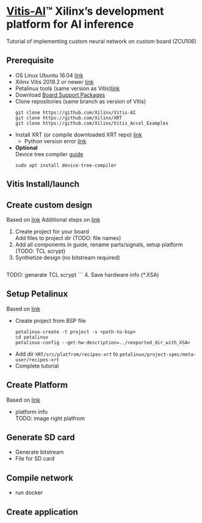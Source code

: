 # <a href="https://www.xilinx.com/products/design-tools/vitis/vitis-ai.html" target="_blank">Vitis-AI<a/>™ Xilinx’s development platform for AI inference
Tutorial of implementing custom neural network on custom board (ZCU106)

## Prerequisite
* OS Linux Ubuntu 16.04 <a href="http://releases.ubuntu.com/16.04/" target="_blank">link</a>
* Xilinx Vitis 2019.2 or newer <a href="https://www.xilinx.com/support/download/index.html/content/xilinx/en/downloadNav/vitis.html" target="_blank">link</a>
* Petalinux tools (same version as Vitis)<a href="https://www.xilinx.com/support/download/index.html/content/xilinx/en/downloadNav/embedded-design-tools.html" target="_blank">link</a>
* Download <a href="https://www.xilinx.com/support/download/index.html/content/xilinx/en/downloadNav/embedded-design-tools.html" target="_blank">Board Support Packages<a/>  
* Clone repositories (same branch as version of Vitis)
	```
  git clone https://github.com/Xilinx/Vitis-AI
  git clone https://github.com/Xilinx/XRT
  git clone https://github.com/Xilinx/Vitis_Accel_Examples
	```
* Install XRT (or compile downloaded XRT repo) <a href="https://www.xilinx.com/html_docs/xilinx2019_2/vitis_doc/Chunk1674708719.html?hl=xrt" target="_blank">link</a>
  * Python version error <a href="https://www.xilinx.com/support/answers/73055.html" target="_blank">link</a>
* <b>Optional</b>\
  Device tree compiler <a href="https://www.xilinx.com/support/documentation/ip_documentation/dpu/v3_1/pg338-dpu.pdf" target="_blank">guide<a/> 
	```
  sudo apt install device-tree-compiler
	```
## Vitis Install/launch
  
## Create custom design
Based on <a href="https://www.xilinx.com/html_docs/xilinx2019_2/vitis_doc/Chunk1854106950.html#ariaid-title4" target="_blank">link<a/>
Additional steps on <a href="https://www.xilinx.com/html_docs/xilinx2019_2/vitis_doc/Chunk2002802310.html#mik1571785455583" target="_blank">link<a/>
1. Create project for your board\
  Add files to project dir (TODO: file names)
2. Add all components in guide, rename parts/signals, setup platform (TODO: TCL scrypt)
3. Synthetize design (no bitstream required)  
	```
  TODO: genarate TCL scrypt
	```
4. Save hardware info (*.XSA)

## Setup Petalinux
Based on <a href="https://www.xilinx.com/html_docs/xilinx2019_2/vitis_doc/Chunk375818786.html#hog1570652702356" target="_blank">link<a/>
* Create project from BSP file 
  ```
  petalinux-create -t project -s <path-to-bsp>
  cd petalinux
  petalinux-config --get-hw-description=../<exported_dir_with_XSA>
  ```
* Add dir `XRT/src/platfrom/recipes-xrt` to `petalinux/project-spec/meta-user/recipes-xrt`
* Complete tutorial

## Create Platform
Based on <a href="https://www.xilinx.com/html_docs/xilinx2019_2/vitis_doc/Chunk356017304.html#jvn1570652701832" target="_blank">link<a/>
* platform info\
  TODO: image right platfrom

## Generate SD card
* Generate bitstream
* File for SD card

## Compile network
* run docker

## Create application
